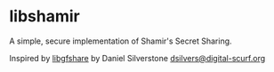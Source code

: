 libshamir
=========

A simple, secure implementation of Shamir's Secret Sharing.

Inspired by [libgfshare](http://www.digital-scurf.org/software/libgfshare) by Daniel Silverstone <dsilvers@digital-scurf.org>
